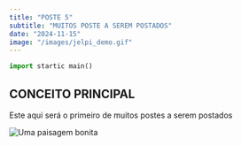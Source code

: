 ```yaml
---
title: "POSTE 5"
subtitle: "MUITOS POSTE A SEREM POSTADOS"
date: "2024-11-15"
image: "/images/jelpi_demo.gif"
---
```



```python
import startic main()
```

## CONCEITO PRINCIPAL

Este aqui será o primeiro de muitos postes a serem postados

![Uma paisagem bonita](/images/jelpi_demo.gif)
